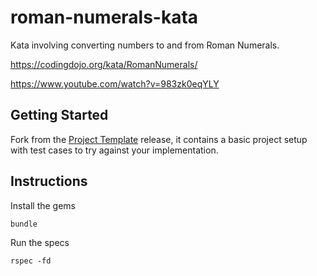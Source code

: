 # roman-numerals-kata
Kata involving converting numbers to and from Roman Numerals.

https://codingdojo.org/kata/RomanNumerals/

https://www.youtube.com/watch?v=983zk0eqYLY

## Getting Started

Fork from the [Project Template](https://github.com/Catsuko/roman-numerals-kata/releases/tag/v1.0) release, it contains a basic project setup with test cases to try against your implementation.

## Instructions

Install the gems

```
bundle
```

Run the specs

```
rspec -fd
```
